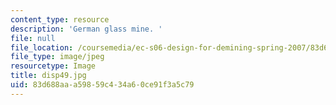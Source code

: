```yaml
---
content_type: resource
description: 'German glass mine. '
file: null
file_location: /coursemedia/ec-s06-design-for-demining-spring-2007/83d688aaa59859c434a60ce91f3a5c79_disp49.jpg
file_type: image/jpeg
resourcetype: Image
title: disp49.jpg
uid: 83d688aa-a598-59c4-34a6-0ce91f3a5c79
---
```

